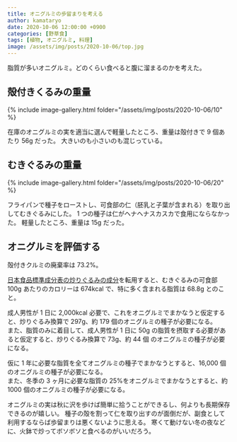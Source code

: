 ```yaml
---
title: オニグルミの歩留まりを考える
author: kamataryo
date: 2020-10-06 12:00:00 +0900
categories: [野草食]
tags: [植物, オニグルミ, 料理]
image: /assets/img/posts/2020-10-06/top.jpg
---
```


脂質が多いオニグルミ。どのくらい食べると腹に溜まるのかを考えた。

## 殻付きくるみの重量

{% include image-gallery.html folder="/assets/img/posts/2020-10-06/10" %}

在庫のオニグルミの実を適当に選んで軽量したところ、重量は殻付きで 9 個あたり 56g だった。
大きいのも小さいのも混じっている。

## むきぐるみの重量

{% include image-gallery.html folder="/assets/img/posts/2020-10-06/20" %}

フライパンで種子をローストし、可食部の仁（胚乳と子葉が含まれる）を取り出してむきぐるみにした。
1 つの種子は仁がヘナヘナスカスカで食用にならなかった。
軽量したところ、重量は 15g だった。

## オニグルミを評価する

殻付きクルミの廃棄率は 73.2%。

[日本食品標準成分表の炒りぐるみの成分](https://fooddb.mext.go.jp/details/details.pl?ITEM_NO=5_05014_7)を転用すると、むきぐるみの可食部 100g あたりのカロリーは 674kcal で、特に多く含まれる脂質は 68.8g とのこと。

成人男性が 1 日に 2,000kcal 必要で、これをオニグルミでまかなうと仮定すると、炒りぐるみ換算で 297g、約 179 個のオニグルミの種子が必要になる。  
また、脂質のみに着目して、成人男性が 1 日に 50g の脂質を摂取する必要があると仮定すると、炒りぐるみ換算で 73g、約 44 個 のオニグルミの種子が必要になる。

仮に 1 年に必要な脂質を全てオニグルミの種子でまかなうとすると、16,000 個のオニグルミの種子が必要になる。  
また、冬季の 3 ヶ月に必要な脂質の 25%をオニグルミでまかなうとすると、約 1000 個のオニグルミの種子が必要になる。

オニグルミの実は秋に沢を歩けば簡単に拾うことができるし、何よりも長期保存できるのが嬉しい。
種子の殻を割って仁を取り出すのが面倒だが、副食として利用するならば歩留まりは悪くないように思える。
寒くて動けない冬の夜などに、火鉢で炒ってボソボソと食べるのがいいだろう。
